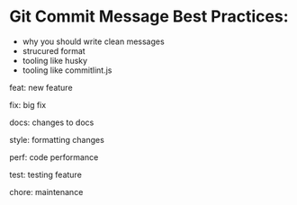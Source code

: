 # Git Commit Message Best Practices:

- why you should write clean messages
- strucured format
- tooling like husky
- tooling like commitlint.js

feat: new feature

fix: big fix

docs: changes to docs

style: formatting changes

perf: code performance

test: testing feature

chore: maintenance